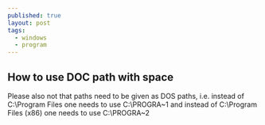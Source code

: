 ```yaml
---
published: true
layout: post
tags:
  - windows
  - program
---
```

## How to use DOC path with space 

Please also not that paths need to be given as DOS paths, i.e. instead of C:\Program Files one needs to use C:\PROGRA~1 and instead of C:\Program Files (x86) one needs to use C:\PROGRA~2
